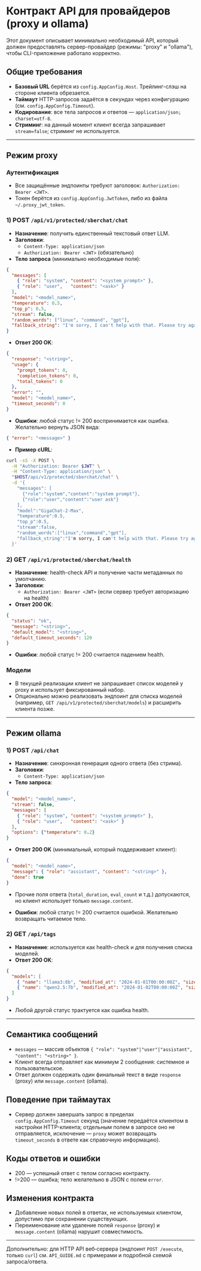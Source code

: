 # Контракт API для провайдеров (proxy и ollama)

Этот документ описывает минимально необходимый API, который должен предоставлять сервер-провайдер (режимы: "proxy" и "ollama"), чтобы CLI-приложение работало корректно.

## Общие требования

- **Базовый URL** берётся из `config.AppConfig.Host`. Трейлинг-слэш на стороне клиента обрезается.
- **Таймаут** HTTP-запросов задаётся в секундах через конфигурацию (см. `config.AppConfig.Timeout`).
- **Кодирование**: все тела запросов и ответов — `application/json; charset=utf-8`.
- **Стриминг**: на данный момент клиент всегда запрашивает `stream=false`; стриминг не используется.

---

## Режим proxy

### Аутентификация

- Все защищённые эндпоинты требуют заголовок: `Authorization: Bearer <JWT>`.
- Токен берётся из `config.AppConfig.JwtToken`, либо из файла `~/.proxy_jwt_token`.

### 1) POST `/api/v1/protected/sberchat/chat`

- **Назначение**: получить единственный текстовый ответ LLM.
- **Заголовки**:
  - `Content-Type: application/json`
  - `Authorization: Bearer <JWT>` (обязательно)
- **Тело запроса** (минимально необходимые поля):

```json
{
  "messages": [
    { "role": "system", "content": "<system_prompt>" },
    { "role": "user",   "content": "<ask>" }
  ],
  "model": "<model_name>",
  "temperature": 0.5,
  "top_p": 0.5,
  "stream": false,
  "random_words": ["linux", "command", "gpt"],
  "fallback_string": "I'm sorry, I can't help with that. Please try again."
}
```

- **Ответ 200 OK**:

```json
{
  "response": "<string>",
  "usage": {
    "prompt_tokens": 0,
    "completion_tokens": 0,
    "total_tokens": 0
  },
  "error": "",
  "model": "<model_name>",
  "timeout_seconds": 0
}
```

- **Ошибки**: любой статус != 200 воспринимается как ошибка. Желательно вернуть JSON вида:

```json
{ "error": "<message>" }
```

- **Пример cURL**:

```bash
curl -sS -X POST \
  -H "Authorization: Bearer $JWT" \
  -H "Content-Type: application/json" \
  "$HOST/api/v1/protected/sberchat/chat" \
  -d '{
    "messages": [
      {"role":"system","content":"system prompt"},
      {"role":"user","content":"user ask"}
    ],
    "model":"GigaChat-2-Max",
    "temperature":0.5,
    "top_p":0.5,
    "stream":false,
    "random_words":["linux","command","gpt"],
    "fallback_string":"I'm sorry, I can't help with that. Please try again."
  }'
```

### 2) GET `/api/v1/protected/sberchat/health`

- **Назначение**: health-check API и получение части метаданных по умолчанию.
- **Заголовки**:
  - `Authorization: Bearer <JWT>` (если сервер требует авторизацию на health)
- **Ответ 200 OK**:

```json
{
  "status": "ok",
  "message": "<string>",
  "default_model": "<string>",
  "default_timeout_seconds": 120
}
```

- **Ошибки**: любой статус != 200 считается падением health.

### Модели

- В текущей реализации клиент не запрашивает список моделей у proxy и использует фиксированный набор.
- Опционально можно реализовать эндпоинт для списка моделей (например, `GET /api/v1/protected/sberchat/models`) и расширить клиента позже.

---

## Режим ollama

### 1) POST `/api/chat`

- **Назначение**: синхронная генерация одного ответа (без стрима).
- **Заголовки**:
  - `Content-Type: application/json`
- **Тело запроса**:

```json
{
  "model": "<model_name>",
  "stream": false,
  "messages": [
    { "role": "system", "content": "<system_prompt>" },
    { "role": "user",   "content": "<ask>" }
  ],
  "options": {"temperature": 0.2}
}
```

- **Ответ 200 OK** (минимальный, который поддерживает клиент):

```json
{
  "model": "<model_name>",
  "message": { "role": "assistant", "content": "<string>" },
  "done": true
}
```

- Прочие поля ответа (`total_duration`, `eval_count` и т.д.) допускаются, но клиент использует только `message.content`.

- **Ошибки**: любой статус != 200 считается ошибкой. Желательно возвращать читаемое тело.

### 2) GET `/api/tags`

- **Назначение**: используется как health-check и для получения списка моделей.
- **Ответ 200 OK**:

```json
{
  "models": [
    { "name": "llama3:8b", "modified_at": "2024-01-01T00:00:00Z", "size": 123456789 },
    { "name": "qwen2.5:7b", "modified_at": "2024-01-02T00:00:00Z", "size": 987654321 }
  ]
}
```

- Любой другой статус трактуется как ошибка health.

---

## Семантика сообщений

- `messages` — массив объектов `{ "role": "system"|"user"|"assistant", "content": "<string>" }`.
- Клиент всегда отправляет как минимум 2 сообщения: системное и пользовательское.
- Ответ должен содержать один финальный текст в виде `response` (proxy) или `message.content` (ollama).

## Поведение при таймаутах

- Сервер должен завершать запрос в пределах `config.AppConfig.Timeout` секунд (значение передаётся клиентом в настройки HTTP-клиента; отдельным полем в запросе оно не отправляется, исключение — `proxy` может возвращать `timeout_seconds` в ответе как справочную информацию).

## Коды ответов и ошибки

- 200 — успешный ответ с телом согласно контракту.
- !=200 — ошибка; тело желательно в JSON с полем `error`.

## Изменения контракта

- Добавление новых полей в ответах, не используемых клиентом, допустимо при сохранении существующих.
- Переименование или удаление полей `response` (proxy) и `message.content` (ollama) нарушит совместимость.

---

Дополнительно: для HTTP API веб‑сервера (эндпоинт `POST /execute`, только `curl`) см. `API_GUIDE.md` с примерами и подробной схемой запроса/ответа.
